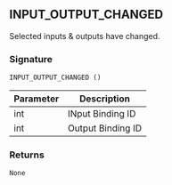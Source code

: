 ## INPUT\_OUTPUT\_CHANGED

Selected inputs & outputs have changed.


### Signature

`INPUT_OUTPUT_CHANGED ()`


| Parameter | Description |
| --- | --- |
| int | INput Binding ID |
| int | Output Binding ID |


### Returns

`None`